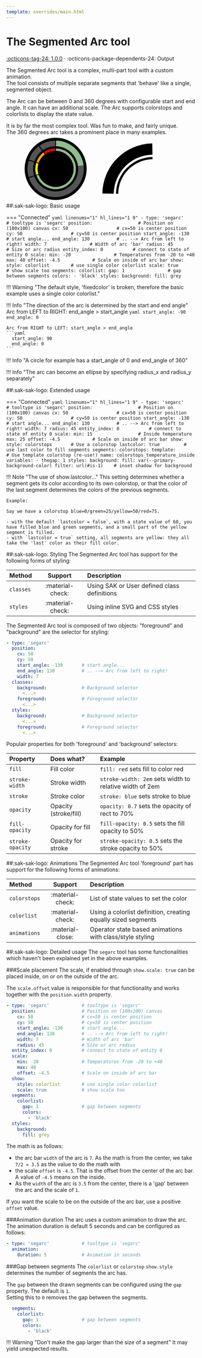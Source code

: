 ```yaml
---
template: overrides/main.html
---
```


[segarc-tool support]: https://github.com/amoebelabs/swiss-army-knife/releases/tag/1.0.0
# The Segmented Arc tool
[:octicons-tag-24: 1.0.0][segarc-tool support] ·
:octicons-package-dependents-24: Output

The Segmented Arc tool is a complex, multi-part tool with a custom animation.
<br>The tool consists of multiple separate segments that 'behave' like a single, segmented object.

The Arc can be between 0 and 360 degrees with configurable start and end angle. It can have an additional scale. The Arc supports colorstops and colorlists to display the state value.

It is by far the most complex tool. Was fun to make, and fairly unique.
<br>The 360 degrees arc takes a prominent place in many examples.

<svg viewBox="-175 -100 400 200" xmlns="http://www.w3.org/2000/svg" width="300px" style="overflow:visible;">
  <g class="toolset__group">
    <g overflow="visible" id="circle-mtis3kir4" class="sak-circle hover" transform-origin="0 0">
      <circle %="" <="" circle="" class="sak-circle__circle" cx="0" cy="0" r="110.00000000000001" style="fill: var(--md-primary-fg-color--50); stroke-width: 0;">
      </circle>
    </g>
    <g class="arc" id="arc-colnv30ac">
      <g>
          <!----><!----><path class="sak-segarc__background" id="arc-segment-bg-colnv30ac-0" d="M -94.55185755993168 32.5568154457157 A 100 100 0 1 0 1.7452406437283376 -99.98476951563913 L 1.3961925149826702 -79.9878156125113 A 80 80 0 1 1 -75.64148604794534 26.045452356572557 Z" style="fill: lightgrey;opacity:0.4;"></path><!----><path class="sak-segarc__background" id="arc-segment-bg-colnv30ac-1" d="M -95.63047559630355 -29.23717047227364 A 100 100 0 0 0 -95.63047559630353 29.237170472273743 L -76.50438047704282 23.389736377818995 A 80 80 0 0 1 -76.50438047704284 -23.38973637781891 Z" style="fill: lightgrey;opacity:0.4;"></path><!----><path class="sak-segarc__background" id="arc-segment-bg-colnv30ac-2" d="M -60.181502315204824 -79.86355100472929 A 100 100 0 0 0 -94.55185755993168 -32.55681544571568 L -75.64148604794534 -26.04545235657254 A 80 80 0 0 1 -48.145201852163865 -63.890840803783426 Z" style="fill: lightgrey;opacity:0.4; "></path><!----><path class="sak-segarc__background" id="arc-segment-bg-colnv30ac-3" d="M -1.7452406437283499 -99.98476951563913 A 100 100 0 0 0 -57.35764363510464 -81.91520442889916 L -45.88611490808371 -65.53216354311932 A 80 80 0 0 1 -1.3961925149826797 -79.9878156125113 Z" style="fill: lightgrey;opacity:0.4;"></path><!----><path class="sak-segarc__foreground" id="arc-segment-colnv30ac-0" d="M 99.21147013144778 -12.533323356430431 A 100 100 0 0 0 1.7452406437283376 -99.98476951563913 L 1.3961925149826702 -79.9878156125113 A 80 80 0 0 1 79.36917610515823 -10.026658685144344 Z" style="fill: darkseagreen;"></path><!----><path class="sak-segarc__foreground" id="arc-segment-colnv30ac-1" d="M -95.63047559630355 -29.23717047227364 A 100 100 0 0 0 -95.63047559630353 29.237170472273743 L -95.63047559630353 29.237170472273743 A 100 100 0 0 1 -95.63047559630355 -29.23717047227364 Z" style="fill: yellow;"></path><!----><path class="sak-segarc__foreground" id="arc-segment-colnv30ac-2" d="M -60.181502315204824 -79.86355100472929 A 100 100 0 0 0 -94.55185755993168 -32.55681544571568 L -94.55185755993168 -32.55681544571568 A 100 100 0 0 1 -60.181502315204824 -79.86355100472929 Z" style="fill: orange;"></path><!----><path class="sak-segarc__foreground" id="arc-segment-colnv30ac-3" d="M -1.7452406437283499 -99.98476951563913 A 100 100 0 0 0 -57.35764363510464 -81.91520442889916 L -57.35764363510464 -81.91520442889916 A 100 100 0 0 1 -1.7452406437283499 -99.98476951563913 Z" style="fill: red;"></path><!----><!---->
      </g>
      <g class="arc" id="arc-0y3k8q8jl">
        <g>
          <!----><!----><path class="sak-segarc__foreground" id="arc-segment-0y3k8q8jl-0" d="M -68.07733744315081 23.440907120915302 A 72 72 0 1 0 1.2565732634844031 -71.98903405126018 L 1.116954011986136 -63.99025249000904 A 64 64 0 1 1 -60.51318883835627 20.836361885258047 Z" style="fill: darkseagreen;"></path><!----><path class="sak-segarc__foreground" id="arc-segment-0y3k8q8jl-1" d="M -68.85394242933856 -21.05076274003702 A 72 72 0 0 0 -68.85394242933853 21.050762740037094 L -61.203504381634254 18.711789102255196 A 64 64 0 0 1 -61.203504381634275 -18.71178910225513 Z" style="fill: yellow;"></path><!----><path class="sak-segarc__foreground" id="arc-segment-0y3k8q8jl-2" d="M -43.33068166694748 -57.50175672340508 A 72 72 0 0 0 -68.07733744315081 -23.440907120915288 L -60.51318883835627 -20.836361885258032 A 64 64 0 0 1 -38.51616148173109 -51.11267264302674 Z" style="fill: orange;"></path><!----><path class="sak-segarc__foreground" id="arc-segment-0y3k8q8jl-3" d="M -1.2565732634844118 -71.98903405126018 A 72 72 0 0 0 -41.29750341727534 -58.978947188807396 L -36.70889192646697 -52.42573083449546 A 64 64 0 0 1 -1.1169540119861439 -63.99025249000904 Z" style="fill: red;"></path><!----><!---->
          </g>
      </g>
      </g>
    <g class="sak-state hover">
      <text>
        <tspan class="sak-state__value" x="0" y="10.00000000000003" style="text-anchor: middle; font-size: 2.5em; color: var(--primary-text-color); fill: var(--primary-text-color);">
        <!---->23<!----><!----></tspan>
          <tspan dx="-0.1em" dy="-0.35em" class="sak-state__uom" style="font-size: 1.5em;">
            %<!----></tspan>
      </text>
    </g>
  </g>
  <g class="arc" id="arc-1e2mq54wq" transform="translate(350 90)">
    <g>
          <!----><!----><path class="sak-segarc__background" id="arc-segment-bg-1e2mq54wq-0" d="M -7.141433158711026 -179.97258512815043 A 180 180 0 0 0 -183.97258512815043 -3.141433158711019 L -143.97867732189476 -2.4433369012196815 A 140 140 0 0 1 -6.443336901219687 -139.97867732189476 Z" style="fill: var(--md-primary-fg-color--50);"></path><!----><path class="sak-segarc__foreground" id="arc-segment-1e2mq54wq-0" d="M -135.2143529358541 -123.21847906716393 A 180 180 0 0 0 -183.97258512815043 -3.141433158711019 L -143.97867732189476 -2.4433369012196815 A 140 140 0 0 1 -106.05560783899763 -95.8365948300164 Z" style="fill: var(--md-primary-fg-color--900);"></path><!----><!---->
    </g>
    <g class="arc" id="arc-eyr06l3l0">
      <g>
          <!----><!----><path class="sak-segarc__foreground" id="arc-segment-eyr06l3l0-0" d="M -6.303717649721419 -131.97989576064364 A 132 132 0 0 0 -135.97989576064364 -2.303717649721414 L -127.98111419939252 -2.1640983982231465 A 124 124 0 0 1 -6.164098398223151 -123.98111419939252 Z" style="fill: var(--md-primary-fg-color--900);"></path><!----><!---->
      </g>
    </g>
  </g>  
</svg>

##:sak-sak-logo: Basic usage

=== "Connected"
    ```yaml linenums="1" hl_lines="1 9"
    - type: 'segarc'            # tooltype is 'segarc'
      position:                 # Position on (100x100) canvas
        cx: 50                  # cx=50 is center position
        cy: 50                  # cy=50 is center position
        start_angle: -130       # start angle...
        end_angle: 130          # .. --> Arc from left to right!
        width: 7                # Width of arc 'bar'
        radius: 45              # Size or arc radius
      entity_index: 0           # connect to state of entity 0
      scale:
        min: -20                # Temperatures from -20 to +40
        max: 40
        offset: -4.5            # Scale on inside of arc bar
      show:
        style: colorlist        # use single color colorlist
        scale: true             # show scale too
      segments:
        colorlist:
          gap: 1                # gap between segments
          colors:
            - 'black'
      styles:
        background:
          fill: grey
    ```

!!! Warning "The default style, 'fixedcolor' is broken, therefore the basic example uses a single color colorlist."

!!! Info "The direction of the arc is determined by the start and end angle"
    Arc from LEFT to RIGHT: end_angle > start_angle
    ```yaml
      start_angle: -90
      end_angle: 0
    ```

    Arc from RIGHT to LEFT: start_angle > end_angle
    ```yaml
      start_angle: 90
      end_angle: 0
    ```

!!! Info "A circle for example has a start_angle of 0 and end_angle of 360"

!!! Info "The arc can become an ellipse by specifying radius_x and radius_y separately"

##:sak-sak-logo: Extended usage

=== "Connected"
    ```yaml linenums="1" hl_lines="1 9"
    - type: 'segarc'            # tooltype is 'segarc'
      position:                 # Position on (100x100) canvas
        cx: 50                  # cx=50 is center position
        cy: 50                  # cy=50 is center position
        start_angle: -130       # start angle...
        end_angle: 130          # .. --> Arc from left to right!
        width: 7
        radius: 45
      entity_index: 0           # connect to state of entity 0
      scale:
        min: 15                 # Inside temperature
        max: 25
        offset: -4.5            # Scale on inside of arc bar
      show:
        style: colorstops       # Use a colorstop
        lastcolor: true         # use last color to fill segments
      segments:
        colorstops:
          template:             # Use template colorstop (re-use!)
            name: colorstops_temperature_inside
            variables:
              - thegap: 1
      styles:
        background:
          fill: var(--primary-background-color)
          filter: url(#is-1)    # inset shadow for background
    ```

!!! Note "The use of show.lastcolor..."
    This setting determines whether a segment gets its color according to its own colorstop, or that the color of the last segment determines the colors of the previous segments.
    
    Example:
    
    Say we have a colorstop blue=0/green=25/yellow=50/red=75.
    
    - with the default `lastcolor = false`, with a state value of 60, you have filled blue and green segments, and a small part of the yellow segment is filled.
    - with `lastcolor = true` setting, all segments are yellow: they all take the 'last' color as their fill color.
    
##:sak-sak-logo: Styling
The Segmented Arc tool has support for the following forms of styling:

| Method       | Support          | Description            |
| :----------- | :--------------: | :-------------------- |
| `classes`    | :material-check: | Using SAK or User defined class definitions  |
| `styles`     | :material-check: | Using inline SVG and CSS styles |

The Segmented Arc tool is composed of two objects: "foreground" and "background" are the selector for styling:

```yaml linenums="1" hl_lines="9 11 14 16"
- type: 'segarc'
  position:
    cx: 50
    cy: 50
    start_angle: -130       # start angle...
    end_angle: 130          # .. --> Arc from left to right!
    width: 7
  classes:
    background:             # Background selector
      <...>
    foreground:             # Foreground selector
      <...>
  styles:
    background:             # Background selector
      <...>
    foreground:             # Foreground selector
      <...>
```

Populair properties for both 'foreground' and 'background' selectors:

| Property       | Does what?            | Example                                                 |
| :-------------- | :-------------------- | :------------------------------------------------------ |
| `fill`          | Fill color            | `fill: red` sets fill to color red |
| `stroke-width`  | Stroke width          | `stroke-width: 2em` sets width to relative width of 2em |
| `stroke`        | Stroke color          | `stroke: blue` sets stroke to blue |
| `opacity`       | Opacity (stroke/fill) | `opacity: 0.7` sets the opacity of rect to 70% |
| `fill-opacity`  | Opacity for fill      | `fill-opacity: 0.5` sets the fill opacity to 50% |
| `stroke-opacity`| Opacity for stroke    | `stroke-opacity: 0.5` sets the stroke opacity to 50% |

##:sak-sak-logo: Animations
The Segmented Arc tool 'foreground' part has support for the following forms of animations:

| Method       | Support          | Description            |
| :----------- | :--------------: | :-------------------- |
| `colorstops` | :material-check: | List of state values to set the color |
| `colorlist`  | :material-check: | Using a colorlist definition, creating equally sized segments |
| `animations` | :material-close: | Operator state based animations with class/style styling |



##:sak-sak-logo: Detailed usage
The `segarc` tool has some functionalities which haven't been explained yet in the above examples.

###Scale placement
The scale, if enabled through `show.scale: true` can be placed inside, on or on the outside of the arc.

The `scale.offset` value is responsible for that functionality and works together with the `position.width` property.
```yaml linenums="1" hl_lines="7 13"
- type: 'segarc'            # tooltype is 'segarc'
  position:                 # Position on (100x100) canvas
    cx: 50                  # cx=50 is center position
    cy: 50                  # cy=50 is center position
    start_angle: -130       # start angle...
    end_angle: 130          # .. --> Arc from left to right!
    width: 7                # Width of arc 'bar'
    radius: 45              # Size or arc radius
  entity_index: 0           # connect to state of entity 0
  scale:
    min: -20                # Temperatures from -20 to +40
    max: 40
    offset: -4.5            # Scale on inside of arc bar
  show:
    style: colorlist        # use single color colorlist
    scale: true             # show scale too
  segments:
    colorlist:
      gap: 1                # gap between segments
      colors:
        - 'black'
  styles:
    background:
      fill: grey
```

The math is as follows:

- the arc bar `width` of the arc is `7`. As the math is from the center, we take `7/2 = 3.5` as the value to do the math with
- the scale `offset` is `-4.5`. That is the offset from the center of the arc bar. A value of `-4.5` means on the inside.
- As the `width` of the arc is `3.5` from the center, there is a 'gap' between the arc and the scale of `1`.

If you want the scale to be on the outside of the arc bar, use a positive `offset` value.

###Animation duration
The arc uses a custom animation to draw the arc. The animation duration is default 5 seconds and can be configured as follows:

```yaml linenums="1" hl_lines="3"
- type: 'segarc'            # tooltype is 'segarc'
  animation:
    duration: 5             # Animation in seconds
```

###Gap between segments
The `colorlist` or `colorstop` `show.style` determines the number of segments the arc has.

The `gap` between the drawn segments can be configured using the `gap` property. The default is `1`.
<br>Setting this to `0` removes the gap between the segments.

```yaml linenums="1" hl_lines="3"
  segments:
    colorlist:
      gap: 1                # gap between segments
      colors:
        - 'black'
```
!!! Warning "Don't make the gap larger than the size of a segment"
    It may yield unexpected results.
